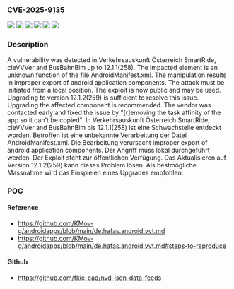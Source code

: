 ### [CVE-2025-9135](https://cve.mitre.org/cgi-bin/cvename.cgi?name=CVE-2025-9135)
![](https://img.shields.io/static/v1?label=Product&message=BusBahnBim&color=blue)
![](https://img.shields.io/static/v1?label=Product&message=SmartRide&color=blue)
![](https://img.shields.io/static/v1?label=Product&message=cleVVVer&color=blue)
![](https://img.shields.io/static/v1?label=Version&message=&color=brightgreen)
![](https://img.shields.io/static/v1?label=Version&message=12.1.1(258)%20&color=brightgreen)
![](https://img.shields.io/static/v1?label=Vulnerability&message=Improper%20Export%20of%20Android%20Application%20Components&color=brightgreen)

### Description

A vulnerability was detected in Verkehrsauskunft Österreich SmartRide, cleVVVer and BusBahnBim up to 12.1.1(258). The impacted element is an unknown function of the file AndroidManifest.xml. The manipulation results in improper export of android application components. The attack must be initiated from a local position. The exploit is now public and may be used. Upgrading to version 12.1.2(259) is sufficient to resolve this issue. Upgrading the affected component is recommended. The vendor was contacted early and fixed the issue by "[r]emoving the task affinity of the app so it can't be copied".
In Verkehrsauskunft Österreich SmartRide, cleVVVer and BusBahnBim bis 12.1.1(258) ist eine Schwachstelle entdeckt worden. Betroffen ist eine unbekannte Verarbeitung der Datei AndroidManifest.xml. Die Bearbeitung verursacht improper export of android application components. Der Angriff muss lokal durchgeführt werden. Der Exploit steht zur öffentlichen Verfügung. Das Aktualisieren auf Version 12.1.2(259) kann dieses Problem lösen. Als bestmögliche Massnahme wird das Einspielen eines Upgrades empfohlen.

### POC

#### Reference
- https://github.com/KMov-g/androidapps/blob/main/de.hafas.android.vvt.md
- https://github.com/KMov-g/androidapps/blob/main/de.hafas.android.vvt.md#steps-to-reproduce

#### Github
- https://github.com/fkie-cad/nvd-json-data-feeds

